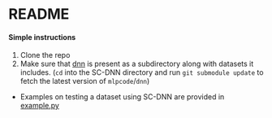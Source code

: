 # README

#### Simple instructions
  1. Clone the repo
  2. Make sure that [dnn](https://github.com/volf52/deep-neural-net/) is present as a subdirectory along with datasets it includes.
   (`cd` into the SC-DNN directory and run `git submodule update` to fetch the latest version of `mlpcode`/`dnn`)


- Examples on testing a dataset using SC-DNN are provided in [example.py](example.py)